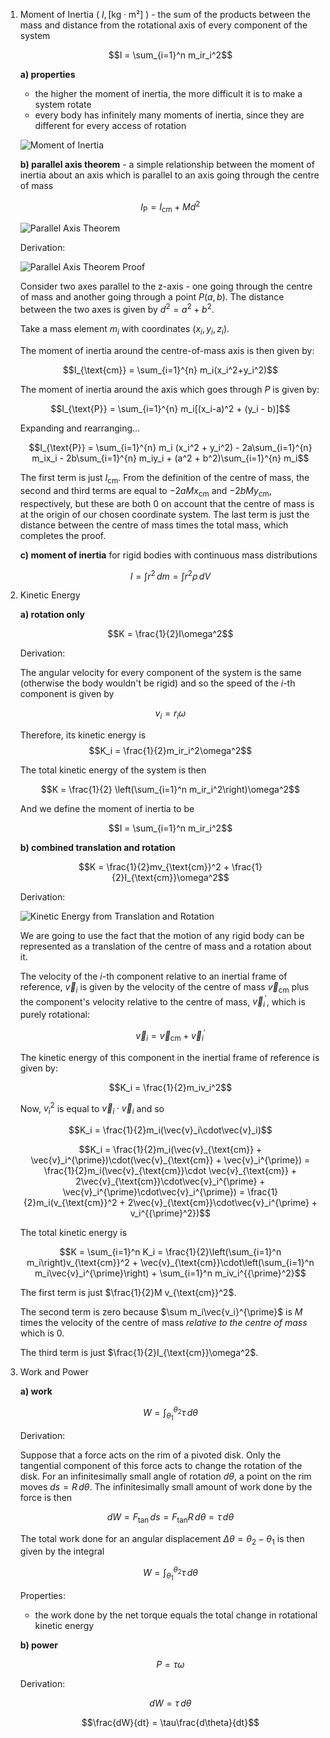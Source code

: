 1. Moment of Inertia ( $I, [\text{kg}\cdot\text{m²}]$ ) - the sum of the products between the mass and distance from the rotational axis of every component of the system
	
	$$I = \sum_{i=1}^n m_ir_i^2$$
	
	**a) properties**
	 - the higher the moment of inertia, the more difficult it is to make a system rotate
	 - every body has infinitely many moments of inertia, since they are different for every access of rotation
	
	![Moment of Inertia](Resources/Moment%20of%20Inertia.jpg)
	
	**b) parallel axis theorem** - a simple relationship between the moment of inertia about an axis which is parallel to an axis going through the centre of mass
	
	$$I_{\text{P}} = I_{\text{cm}} + Md^2$$
	
	![Parallel Axis Theorem](Resources/Parallel%20Axis%20Theorem.jpg)
	
	Derivation:
	
	![Parallel Axis Theorem Proof](Resources/Parallel%20Axis%20Theorem%20Proof.jpg)
	
	Consider two axes parallel to the z-axis - one going through the centre of mass and another going through a point $P(a, b)$. The distance between the two axes is given by $d^2 = a^2 + b^2$.
	
	Take a mass element $m_i$ with coordinates $(x_i, y_i, z_i)$. 
	
	The moment of inertia around the centre-of-mass axis is then given by:
	
	$$I_{\text{cm}} = \sum_{i=1}^{n} m_i(x_i^2+y_i^2)$$
	
	The moment of inertia around the axis which goes through $P$ is given by:
	
	$$I_{\text{P}} = \sum_{i=1}^{n} m_i[(x_i-a)^2 + (y_i - b)]$$
	
	Expanding and rearranging...
	
	$$I_{\text{P}} = \sum_{i=1}^{n} m_i (x_i^2 + y_i^2) - 2a\sum_{i=1}^{n} m_ix_i - 2b\sum_{i=1}^{n} m_iy_i + (a^2 + b^2)\sum_{i=1}^{n} m_i$$
	
	The first term is just $I_{\text{cm}}$. From the definition of the centre of mass, the second and third terms are equal to $-2aMx_{\text{cm}}$ and $-2bMy_{\text{cm}}$, respectively, but these are both 0 on account that the centre of mass is at the origin of our chosen coordinate system. The last term is just the distance between the centre of mass times the total mass, which completes the proof.
	
	**c) moment of inertia** for rigid bodies with continuous mass distributions
	
	$$I = \int r^2\,dm = \int{r^2\rho}\,dV$$

2. Kinetic Energy
	
	**a) rotation only**
	
	$$K = \frac{1}{2}I\omega^2$$
	
	Derivation:
	
	The angular velocity for every component of the system is the same (otherwise the body wouldn't be rigid) and so the speed of the $i$-th component is given by
	
	$$v_i = r_i\omega$$
	
	Therefore, its kinetic energy is
	$$K_i = \frac{1}{2}m_ir_i^2\omega^2$$
	
	The total kinetic energy of the system is then
	
	$$K = \frac{1}{2} \left(\sum_{i=1}^n m_ir_i^2\right)\omega^2$$
	
	And we define the moment of inertia 
	to be
	
	$$I = \sum_{i=1}^n m_ir_i^2$$
	
	**b) combined translation and rotation**
	
	$$K = \frac{1}{2}mv_{\text{cm}}^2 + \frac{1}{2}I_{\text{cm}}\omega^2$$
	
	Derivation:
	
	![Kinetic Energy from Translation and Rotation](Resources/Kinetic%20Energy%20from%20Translation%20and%20Rotation.jpg)
	
	We are going to use the fact that the motion of any rigid body can be represented as a translation of the centre of mass and a rotation about it.
	
	The velocity of the $i$-th component relative to an inertial frame of reference, $\vec{v}_i$ is given by the velocity of the centre of mass $\vec{v}_{\text{cm}}$ plus the component's velocity relative to the centre of mass, $\vec{v}_i^{\prime}$, which is purely rotational:
	
	$$\vec{v}_i = \vec{v}_{\text{cm}} + \vec{v}_i^{\prime}$$
	
	The kinetic energy of this component in the inertial frame of reference is given by:
	
	$$K_i = \frac{1}{2}m_iv_i^2$$
	
	Now, $v_i^2$ is equal to $\vec{v}_i\cdot\vec{v}_i$ and so
	
	$$K_i = \frac{1}{2}m_i(\vec{v}_i\cdot\vec{v}_i)$$
	
	$$K_i = \frac{1}{2}m_i(\vec{v}_{\text{cm}} + \vec{v}_i^{\prime})\cdot(\vec{v}_{\text{cm}} + \vec{v}_i^{\prime}) = \frac{1}{2}m_i(\vec{v}_{\text{cm}}\cdot \vec{v}_{\text{cm}} + 2\vec{v}_{\text{cm}}\cdot\vec{v}_i^{\prime} + \vec{v}_i^{\prime}\cdot\vec{v}_i^{\prime}) = \frac{1}{2}m_i(v_{\text{cm}}^2 + 2\vec{v}_{\text{cm}}\cdot\vec{v}_i^{\prime} + v_i^{{\prime}^2})$$
	
	The total kinetic energy is
	
	$$K = \sum_{i=1}^n K_i = \frac{1}{2}\left(\sum_{i=1}^n m_i\right)v_{\text{cm}}^2 + \vec{v}_{\text{cm}}\cdot\left(\sum_{i=1}^n m_i\vec{v}_i^{\prime}\right) + \sum_{i=1}^n m_iv_i^{{\prime}^2}$$
	
	The first term is just $\frac{1}{2}M v_{\text{cm}}^2$.
	
	The second term is zero because $\sum m_i\vec{v_i}^{\prime}$ is $M$ times the velocity of the centre of mass *relative to the centre of mass* which is 0.
	
	The third term is just $\frac{1}{2}I_{\text{cm}}\omega^2$.

3. Work and Power
	
	**a) work**
	
	$$W = \int_{\theta_1}^{\theta_2} \tau\,d\theta$$
	
	Derivation:
	
	Suppose that a force acts on the rim of a pivoted disk. Only the tangential component of this force acts to change the rotation of the disk. For an infinitesimally small angle of rotation $d\theta$, a point on the rim moves $ds = R\,d\theta$. The infinitesimally small amount of work done by the force is then
	
	$$dW = F_{\text{tan}}\,ds = F_{\text{tan}}R\,d\theta = \tau\,d\theta$$
	
	The total work done for an angular displacement $\Delta \theta = \theta_2 - \theta_1$ is then given by the integral
	
	$$W = \int_{\theta_1}^{\theta_2} \tau\,d\theta$$
	
	Properties:
	- the work done by the net torque equals the total change in rotational kinetic energy
	
	**b) power**
	
	$$P = \tau\omega$$
	
	Derivation:
	
	$$dW = \tau\,d\theta$$
	
	$$\frac{dW}{dt} = \tau\frac{d\theta}{dt}$$
